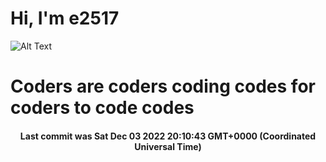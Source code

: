 # Hi, I'm e2517

![Alt Text](https://github.com/E2517/e2517/blob/master/images/background.gif)

# Coders are coders coding codes for coders to code codes

<h4 align="center">Last commit was Sat Dec 03 2022 20:10:43 GMT+0000 (Coordinated Universal Time)</h4>
